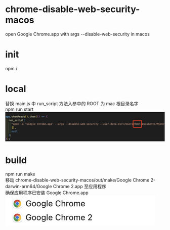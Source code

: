 # chrome-disable-web-security-macos

open Google Chrome.app with args --disable-web-security in macos

# init

npm i

# local

替换 main.js 中 run_script 方法入参中的 ROOT 为 mac 根目录名字<br>
npm run start
![script](/assets/script.jpg)

# build

npm run make<br>
移动 chrome-disable-web-security-macos/out/make/Google Chrome 2-darwin-arm64/Google Chrome 2.app 至应用程序<br>
确保应用程序已安装 Google Chrome.app
![name](/assets/name.jpg)
